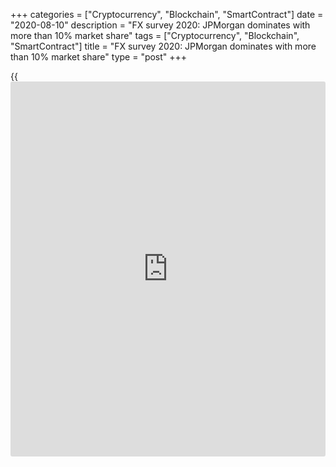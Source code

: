 +++
categories = ["Cryptocurrency", "Blockchain", "SmartContract"]
date = "2020-08-10"
description = "FX survey 2020: JPMorgan dominates with more than 10% market share"
tags = ["Cryptocurrency", "Blockchain", "SmartContract"]
title = "FX survey 2020: JPMorgan dominates with more than 10% market share"
type = "post"
+++

{{<iframe id="large-banner" src="https://www.bounty.group/#slide=21.0" width="100%" height="600" scrolling="no" style="border: 0px solid rgb(216, 221, 230); border-radius: 3px;">}}

![iStock-1180248693-780x520][1]

JPMorgan’s market share of 10.78% [in this year’s survey][2] was up from
9.81% in 2019 and well ahead of UBS with 8.13%. XTX and Deutsche Bank
were not far behind, but then it is quite a gap to last year’s third-
placed Citi in fifth.

  

One of the factors likely to have contributed to JPMorgan’s strong
showing is its electronic trading capabilities.

  

Renowned for investing big sums in technology, earlier this year the
bank’s FX e-commerce team was talking about a big increase in volumes of
algos for tickets with a notional value above $10 million, with almost
two thirds of these orders traded algorithmically in March alone.

UBS has also benefitted from investment in its FX business, including
becoming the first global bank to launch an e-FX pricing and trading
engine in Singapore in 2019. In addition, the Swiss bank took steps last
year towards folding its FX, rates and credit group into a single
securities unit.

XTX has firmly hitched its wagon to the anti-last look movement over the
last 12 months, a move that seems to have gone down well with clients as
it moved up from fourth place last year.

### Positive clients

This time last year some analysts were warning that exiting equities and
rates would negatively impact Deutsche Bank’s FX franchise. But clients
have reacted positively to the bank’s latest restructuring and its
decision to have a single salesforce selling FX to all corporates
clients rather than servicing smaller corporates through the retail
franchise.

Further down the [ranking](https://www.playgroundfx.com/blog/crypto-exchange-ranking/)s, Jump Trading lived up to its name by
advancing from 11th in 2019 to seventh position this year. In the lower
tier, Alfa Bank was the big mover rising from 38th to 24th.

There was a new category to fight for this year in the form of disclosed
business, where we discarded all anonymised flows.

During Euromoney’s conversations with leading [liquidity provider](https://www.fintechee.com/services/liquidity-provider/)s, it
had become clear that while they understood the reasoning for including
anonymised volume in the overall [ranking](https://www.playgroundfx.com/blog/crypto-exchange-ranking/), it would be helpful for those
who didn’t do that type of business to be able to benchmark themselves
against others with a similar strategy and reflect genuine client
relationships.

  

> FX [investor](https://www.fintechee.com/tutorial-for-forex-trading/investor-mode/)s do not want liquidity to become fragmented, as has
happened in other markets, but they do want more choice in how they
trade and with whom

>

>  
>

  

FX [investor](https://www.fintechee.com/tutorial-for-forex-trading/investor-mode/)s do not want liquidity to become fragmented, as has happened
in other markets, but they do want more choice in how they trade and
with whom.

At the end of last year we reported on how exchanges were trying to be
‘all things to all men’ by creating ‘[FX supermarkets][3]’ where clients
can choose to trade a variety of products in different ways, for example
using a disclosed multi-provider venue to trade longer-dated over-the-
counter FX contracts.

It might have been a new category, but it has a familiar face at the
top, with JPMorgan once again coming first, this time followed by UBS
and HSBC.

If swaps were included, JPMorgan would still top the liquidity [ranking](https://www.playgroundfx.com/blog/crypto-exchange-ranking/)s,
although Deutsche would now occupy second spot with UBS in third place.

### Banks

Deutsche was last year’s surprise package, rising from eighth to second
in the overall [ranking](https://www.playgroundfx.com/blog/crypto-exchange-ranking/)s. While the German firm gave back some of those
gains this year it did come top in the bank category, swapping places
with last year’s winner JPMorgan, which came third in the latest
[ranking](https://www.playgroundfx.com/blog/crypto-exchange-ranking/)s behind UBS.

Corporate specialist HSBC maintained top spot in the non-financial
corporates segment, where Bank of America Securities was the big mover,
up to second this year from seventh in 2019.

Among leveraged funds JPMorgan secured top position this year, while UBS
moved up from fourth to second.

The most notable change in this segment was Bank of New York Mellon,
which took third place despite being ranked only 18th in 2019.

Real money market share was much more consistent with last year’s
results. State Street retained its top [ranking](https://www.playgroundfx.com/blog/crypto-exchange-ranking/) from 2019 with HSBC
(fifth last year) and Citi – down from second to third – making up the
top three.

### Brokers

The segment formerly referred to as ‘FX trading platforms’ was this year
renamed ‘all undisclosed and retail brokers’. Again, this was based on
feedback from banks who felt that the classification of FX trading
platform had become confusing.

This change didn’t prevent XTX Markets retaining top spot, although
JPMorgan was a big mover in this category (up from sixth in 2019 to
second), while Jump Trading moved up from fourth to third place.

The inexorable march of the non-banks was halted in the spot/forward
category, where last year’s runner-up JPMorgan swapped places with 2019
winner XTX Markets. Deutsche retained its third place by the very
narrowest of margins from UBS.

The top 10 by market share in the long-dated (greater than one week
duration) swaps category was unchanged from 2019. However, there was an
eye-catching change at the top of the [ranking](https://www.playgroundfx.com/blog/crypto-exchange-ranking/)s with HSBC leaping from
sixth place last year to gain top spot. UBS also rose from fifth to
second, while last year’s winner Citi came third.

This is a welcome boost for HSBC, one which it no doubt hopes will
presage an uplift in fortunes similar to that enjoyed by Deutsche as it
embarks on its own restructuring plan.

### Swaps

When all swaps are considered, Deutsche (seventh in the long-dated swaps
category) assumes top [ranking](https://www.playgroundfx.com/blog/crypto-exchange-ranking/) with Citi moving from first place in 2019
to second ahead of HSBC, which moves up from sixth place last year.

Deutsche also came out on top in the [options](https://www.fixpro.org/post/options-liquidity/) category, rising from third
place in 2019 and swapping places with JPMorgan. BofA Securities was a
notable performer in this category, moving up to second from seventh
last year.

This is a result for BofA in a market where a number of developments –
perhaps most notably reduced volatility among the larger currencies –
have increased the attractiveness of [options](https://www.fixpro.org/post/options-liquidity/) as a tool for reducing
currency exposure.

### Emerging markets

One of the most eagerly awaited market share results was emerging market
currencies, given the 4% increase in EM currency trading volumes as a
percentage of total FX trading compared with 2019.

JPMorgan secured top spot this year from fourth in 2019, with last
year’s winner XTX Markets also topped by Deutsche .

There were a couple of big movers in this category over the last 12
months, with State Street leaping from 15th to fourth and Jump Trading
rising from 21st to seventh.

Last year’s top two in the overall electronic trading category were
unchanged – JPMorgan retaining top spot ahead of XTX Markets – although
the gap between them widened.

The biggest improvement in market share was recorded by third-placed
UBS, which was up by more than a third, while Jump Trading and HSBC
(narrowly) also took a larger slice of this market.

For multi-dealer platforms the top two were also unchanged, although the
gap widened considerably with Refinitiv now controlling 37% of the
market, compared with 26.2% for GlobalLink.

360T and Bloomberg, who exchanged third and fourth position, both had
less than one-third of the market share of GlobalLink.

### Customer satisfaction

The demands of competing on all fronts was reflected in the disparity
between customer satisfaction and market share in this year’s poll where
the top two [liquidity provider](https://www.fintechee.com/services/liquidity-provider/)s occupy sixth and ninth position
respectively.

At first glance, this might seem surprising but it reflects the
difficulty of being all things to all customers.

The likes of JPMorgan, Deutsche and HSBC cover multiple client and
product segments, and it is extremely difficult to keep such a diverse
group of clients with such a wide range of needs and priorities happy
all the time.

In contrast, an XTX or State Street have a more niche group of clients
and service offering.

  

> The overall customer satisfaction [ranking](https://www.playgroundfx.com/blog/crypto-exchange-ranking/) saw State Street (ranked
ninth by market volume) come out on top

>

>  
>

  

The overall customer satisfaction [ranking](https://www.playgroundfx.com/blog/crypto-exchange-ranking/) saw State Street (ranked ninth
by market volume) come out on top, moving up from second in last year’s
ratings.

There were several big moves in the top 10, with Bank of New York Mellon
taking second spot, having been ranked fifth last year, while Deutsche
rose from 21st in 2019 to fifth position and RBC Capital Markets jumped
from 20th last year to seventh in 2020.

UBS and HSBC in ninth and 10th position are the other newcomers in the
top 10 this year.

Morgan Stanley came top in the algorithmic trading segment, while State
Street was ranked first for service and Bank of New York Mellon won in
both the research and Salesforce categories.

This year’s winner Refinitiv swapped places with Bloomberg in the multi-
dealer platforms category.

A new customer satisfaction category – ability in emerging market
(central and eastern European, Latin American and Asian) currencies –
was won by Citi, narrowly ahead of Bank of New York Mellon with HSBC in
third.

Euromoney is particularly interested in the outcome of this category as
it has been looking at ways of measuring performance in emerging markets
for some time to see if a smaller bank could usurp a larger rival by
offering really good service in niche currencies.

The result reflects Citi’s strength in the Americas in particular.

   1. /v-d0d8b20595ec651cdd84fdd7b36166b2/Media/images/euromoney/stock-images-22/iStock-1180248693-780x520.jpg
   2. www.euromoney.com/article/b1lp38d0qjrp0c/fx-survey-2020-results-index
   3. www.euromoney.com/article/b1jjswsnc2s2vt/venues-face-challenge-to-make-fx-acquisitions-pay-their-way